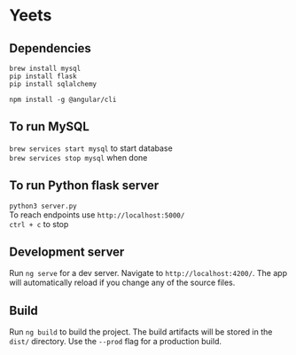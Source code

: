 # Yeets

## Dependencies
`brew install mysql`  
`pip install flask`  
`pip install sqlalchemy`  

`npm install -g @angular/cli`

## To run MySQL
`brew services start mysql` to start database  
`brew services stop mysql` when done

## To run Python flask server
`python3 server.py`  
To reach endpoints use `http://localhost:5000/`  
`ctrl + c` to stop

## Development server
Run `ng serve` for a dev server. Navigate to `http://localhost:4200/`. The app will automatically reload if you change any of the source files.

## Build

Run `ng build` to build the project. The build artifacts will be stored in the `dist/` directory. Use the `--prod` flag for a production build.

